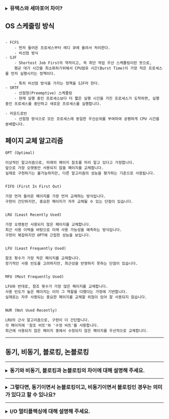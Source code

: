 <details>
<summary><strong style="font-size:1.17em">뮤택스와 세마포어 차이?</strong></summary>

```text
뮤텍스는 Locking 메커니즘으로 락을 걸은 쓰레드만이 임계 영역을 나갈때 락을 해제할 수 있습니다.
wait와 signal 이라는 원자적 연산을 사용합니다.  

하지만 세마포어는 Signaling 메커니즘으로 락을 걸지 않은 쓰레드도 signal을 사용해 락을 해제할 수 있습니다.
```

</details>



## OS 스케줄링 방식

```text

- FCFS
    - 먼저 들어온 프로세스부터 레디 큐에 올려서 처리한다.
    - 비선점 방식
- SJF
    - Shortest Job First의 약자이고, 즉 최단 작업 우선 스케쥴링이란 뜻으로, 
    평균 대기 시간을 최소화하기위해서 CPU점유 시간(Burst Time)이 가장 적은 프로세스를 먼저 실행시키는 정책이다.
    
    - 특히 비선점 방식을 가지는 정책을 SJF라 한다.
- SRTF
    - 선점형(Preemptive) 스케줄링 
    - 현재 실행 중인 프로세스보다 더 짧은 실행 시간을 가진 프로세스가 도착하면, 실행 중인 프로세스를 중단하고 새로운 프로세스를 실행합니다.
    
- 라운드로빈
    - 선점형 방식으로 모든 프로세스에 동일한 우선순위를 부여하여 공평하게 CPU 시간을 분배합니다.
```

## 페이지 교체 알고리즘

```text
OPT (Optimal)

이상적인 알고리즘으로, 미래의 페이지 참조를 미리 알고 있다고 가정합니다.
앞으로 가장 오랫동안 사용되지 않을 페이지를 교체합니다.
실제로 구현하기는 불가능하지만, 다른 알고리즘의 성능을 평가하는 기준으로 사용됩니다.


FIFO (First In First Out)

가장 먼저 들어온 페이지를 가장 먼저 교체하는 방식입니다.
구현이 간단하지만, 중요한 페이지가 자주 교체될 수 있는 단점이 있습니다.


LRU (Least Recently Used)

가장 오랫동안 사용되지 않은 페이지를 교체합니다.
최근 사용 이력을 바탕으로 미래 사용 가능성을 예측하는 방식입니다.
구현이 복잡하지만 OPT에 근접한 성능을 보입니다.


LFU (Least Frequently Used)

참조 횟수가 가장 적은 페이지를 교체합니다.
장기적인 사용 빈도를 고려하지만, 최근성을 반영하지 못하는 단점이 있습니다.


MFU (Most Frequently Used)

LFU와 반대로, 참조 횟수가 가장 많은 페이지를 교체합니다.
사용 빈도가 높은 페이지는 이미 그 역할을 다했다는 가정에 기반합니다.
실제로는 자주 사용되는 중요한 페이지를 교체할 위험이 있어 잘 사용되지 않습니다.


NUR (Not Used Recently)

LRU의 근사 알고리즘으로, 구현이 더 간단합니다.
각 페이지에 '참조 비트'와 '수정 비트'를 사용합니다.
최근에 사용되지 않은 페이지 중에서 수정되지 않은 페이지를 우선적으로 교체합니다.
```

---

## 동기, 비동기, 블로킹, 논블로킹

---

<details>
<summary><strong style="font-size:1.17em">동기와 비동기, 블로킹과 논블로킹의 차이에 대해 설명해 주세요.</strong></summary>
</details>


---

<details>
<summary><strong style="font-size:1.17em">그렇다면, 동기이면서 논블로킹이고, 비동기이면서 블로킹인 경우는 의미가 있다고 할 수 있나요?</strong></summary>



</details>

---

<details>
<summary><strong style="font-size:1.17em">I/O 멀티플렉싱에 대해 설명해 주세요.</strong></summary>

```text
관심있는 I/O 작업들을 동시에 모니터링하고 
그중에 완료된 I/O 작업들을 한번에 알려줍니다.
```

</details>



